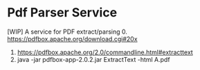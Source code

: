 # Pdf Parser Service
[WIP] A service for PDF extract/parsing
0. https://pdfbox.apache.org/download.cgi#20x
1. https://pdfbox.apache.org/2.0/commandline.html#extracttext
2. java -jar pdfbox-app-2.0.2.jar ExtractText -html A.pdf 
